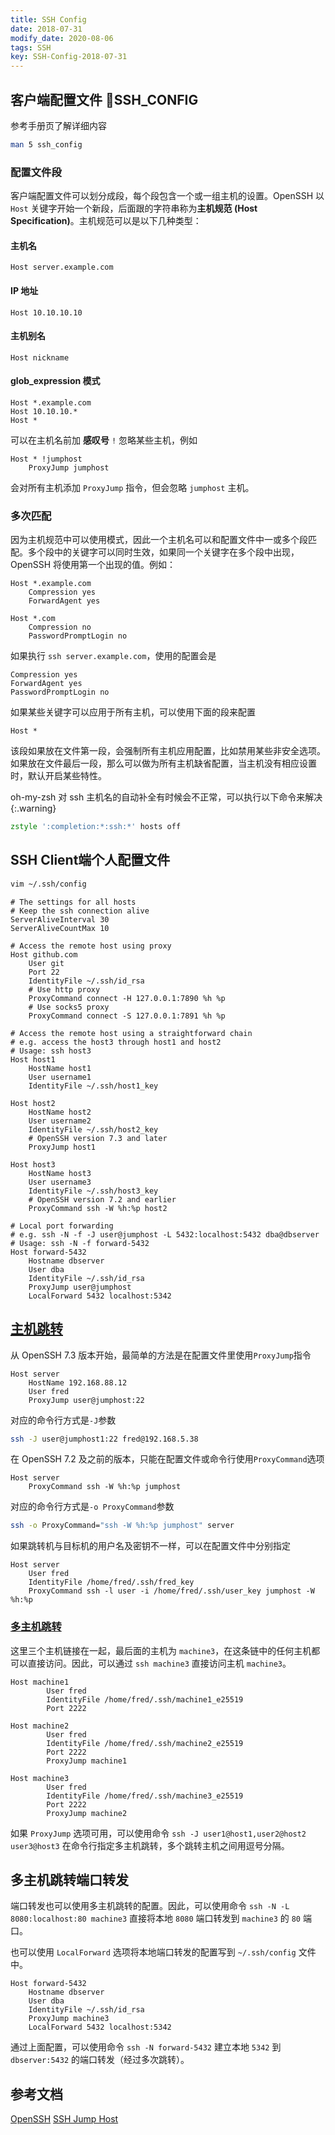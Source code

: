 ```yaml
---
title: SSH Config
date: 2018-07-31
modify_date: 2020-08-06
tags: SSH
key: SSH-Config-2018-07-31
---
```


## 客户端配置文件 SSH_CONFIG

参考手册页了解详细内容

```zsh
man 5 ssh_config
```

### 配置文件段

客户端配置文件可以划分成段，每个段包含一个或一组主机的设置。OpenSSH 以 `Host` 关键字开始一个新段，后面跟的字符串称为**主机规范 (Host Specification)**。主机规范可以是以下几种类型：

<!--more-->

#### 主机名

```text
Host server.example.com
```

#### IP 地址

```text
Host 10.10.10.10
```

#### 主机别名

```text
Host nickname
```

#### glob_expression 模式

```text
Host *.example.com
Host 10.10.10.*
Host *
```

可以在主机名前加 **感叹号** `!` 忽略某些主机，例如

```text
Host * !jumphost
    ProxyJump jumphost
```

会对所有主机添加 `ProxyJump` 指令，但会忽略 `jumphost` 主机。

### 多次匹配

因为主机规范中可以使用模式，因此一个主机名可以和配置文件中一或多个段匹配。多个段中的关键字可以同时生效，如果同一个关键字在多个段中出现，OpenSSH 将使用第一个出现的值。例如：

```text
Host *.example.com
    Compression yes
    ForwardAgent yes

Host *.com
    Compression no
    PasswordPromptLogin no
```

如果执行 `ssh server.example.com`，使用的配置会是

```text
Compression yes
ForwardAgent yes
PasswordPromptLogin no
```

如果某些关键字可以应用于所有主机，可以使用下面的段来配置

```text
Host *
```

该段如果放在文件第一段，会强制所有主机应用配置，比如禁用某些非安全选项。如果放在文件最后一段，那么可以做为所有主机缺省配置，当主机没有相应设置时，默认开启某些特性。

oh-my-zsh 对 ssh 主机名的自动补全有时候会不正常，可以执行以下命令来解决
{:.warning}

```zsh
zstyle ':completion:*:ssh:*' hosts off
```

## SSH Client端个人配置文件

```zsh
vim ~/.ssh/config
```

```text
# The settings for all hosts
# Keep the ssh connection alive
ServerAliveInterval 30
ServerAliveCountMax 10

# Access the remote host using proxy
Host github.com
    User git
    Port 22
    IdentityFile ~/.ssh/id_rsa
    # Use http proxy
    ProxyCommand connect -H 127.0.0.1:7890 %h %p
    # Use socks5 proxy
    ProxyCommand connect -S 127.0.0.1:7891 %h %p

# Access the remote host using a straightforward chain
# e.g. access the host3 through host1 and host2
# Usage: ssh host3
Host host1
    HostName host1
    User username1
    IdentityFile ~/.ssh/host1_key

Host host2
    HostName host2
    User username2
    IdentityFile ~/.ssh/host2_key
    # OpenSSH version 7.3 and later
    ProxyJump host1

Host host3
    HostName host3
    User username3
    IdentityFile ~/.ssh/host3_key
    # OpenSSH version 7.2 and earlier
    ProxyCommand ssh -W %h:%p host2

# Local port forwarding
# e.g. ssh -N -f -J user@jumphost -L 5432:localhost:5432 dba@dbserver
# Usage: ssh -N -f forward-5432
Host forward-5432
    Hostname dbserver
    User dba
    IdentityFile ~/.ssh/id_rsa
    ProxyJump user@jumphost
    LocalForward 5432 localhost:5342
```

## [主机跳转]

从 OpenSSH 7.3 版本开始，最简单的方法是在配置文件里使用`ProxyJump`指令

```text
Host server
    HostName 192.168.88.12
    User fred
    ProxyJump user@jumphost:22
```

对应的命令行方式是`-J`参数

```zsh
ssh -J user@jumphost1:22 fred@192.168.5.38
```

在 OpenSSH 7.2 及之前的版本，只能在配置文件或命令行使用`ProxyCommand`选项

```text
Host server
    ProxyCommand ssh -W %h:%p jumphost
```

对应的命令行方式是`-o ProxyCommand`参数

```zsh
ssh -o ProxyCommand="ssh -W %h:%p jumphost" server
```

如果跳转机与目标机的用户名及密钥不一样，可以在配置文件中分别指定

```text
Host server
    User fred
    IdentityFile /home/fred/.ssh/fred_key
    ProxyCommand ssh -l user -i /home/fred/.ssh/user_key jumphost -W %h:%p
```

### [多主机跳转]

这里三个主机链接在一起，最后面的主机为 `machine3`，在这条链中的任何主机都可以直接访问。因此，可以通过 `ssh machine3` 直接访问主机 `machine3`。

```text
Host machine1
        User fred
        IdentityFile /home/fred/.ssh/machine1_e25519
        Port 2222

Host machine2
        User fred
        IdentityFile /home/fred/.ssh/machine2_e25519
        Port 2222
        ProxyJump machine1

Host machine3
        User fred
        IdentityFile /home/fred/.ssh/machine3_e25519
        Port 2222
        ProxyJump machine2
```

如果 `ProxyJump` 选项可用，可以使用命令 `ssh -J user1@host1,user2@host2 user3@host3` 在命令行指定多主机跳转，多个跳转主机之间用逗号分隔。

## 多主机跳转端口转发

端口转发也可以使用多主机跳转的配置。因此，可以使用命令 `ssh -N -L 8080:localhost:80 machine3` 直接将本地 `8080` 端口转发到 `machine3` 的 `80` 端口。

也可以使用 `LocalForward` 选项将本地端口转发的配置写到 `~/.ssh/config` 文件中。

```text
Host forward-5432
    Hostname dbserver
    User dba
    IdentityFile ~/.ssh/id_rsa
    ProxyJump machine3
    LocalForward 5432 localhost:5342
```

通过上面配置，可以使用命令 `ssh -N forward-5432` 建立本地 `5342` 到 `dbserver:5432` 的端口转发（经过多次跳转）。

## 参考文档

[OpenSSH](https://en.wikibooks.org/wiki/OpenSSH)
[SSH Jump Host](https://wiki.gentoo.org/wiki/SSH_jump_host)

[主机跳转]: https://en.wikibooks.org/wiki/OpenSSH/Cookbook/Proxies_and_Jump_Hosts 
[多主机跳转]: https://en.wikibooks.org/wiki/OpenSSH/Cookbook/Proxies_and_Jump_Hosts#Old:_Recursively_Chaining_Gateways_Using_stdio_Forwarding